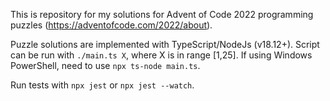 This is repository for my solutions for Advent of Code 2022 programming puzzles (https://adventofcode.com/2022/about).

Puzzle solutions are implemented with TypeScript/NodeJs (v18.12+). Script can be run with `./main.ts X`, where X is in range [1,25].
If using Windows PowerShell, need to use `npx ts-node main.ts`.

Run tests with `npx jest` or `npx jest --watch`.

